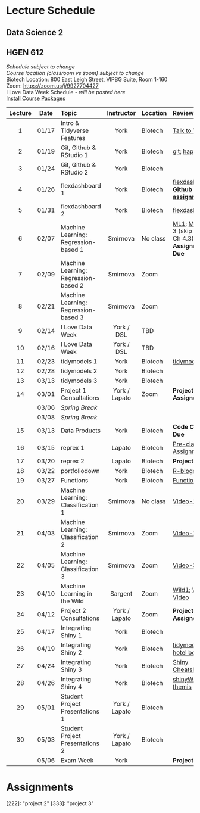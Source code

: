 # Lecture Schedule
## Data Science 2
## HGEN 612
*Schedule subject to change*  
*Course location (classroom vs zoom) subject to change*  
Biotech Location:  800 East Leigh Street, VIPBG Suite, Room 1-160  
Zoom: https://zoom.us/j/9927704427  
I Love Data Week Schedule - *will be posted here*  
[Install Course Packages][25]  


| Lecture | Date  | Topic                                | Instructor      | Location | Review                                        | Slides       | Scripts    |  
| :-----: | :---: | :----------------------------------- | :-------------: | :------- | :-------------------------------------------- | :----------: | :--------: |
| 1       | 01/17 | Intro & Tidyverse Features           | York            | Biotech  | [Talk to Yourself][7]                         |  [1][26], [2][27] | [1][28]|
| 2       | 01/19 | Git, Github & RStudio 1              | York            | Biotech  | [git][1]; [happygit][2]                       |  [1][29]     |            |  
| 3       | 01/24 | Git, Github & RStudio 2              | York            | Biotech  |                                               |              |            |  
| 4       | 01/26 | flexdashboard 1                      | York            | Biotech  | [flexdashboard1][12]; [**Github assignment**][111]   |  [1][33]     | [1][36]    |  
| 5       | 01/31 | flexdashboard 2                      | York            | Biotech  | [flexdashboard2][13]           |              | [1][37]    |  
| 6       | 02/07 | Machine Learning: Regression-based 1 | Smirnova        | No class | [ML1][3]; [ML2][4] (Ch 3 (skip 3.5) & Ch 4.3); **Github Assignment Due** |  [1][38]     |            |  
| 7       | 02/09 | Machine Learning: Regression-based 2 | Smirnova        | Zoom     |                                               |  [1][39]     |            |  
| 8       | 02/21 | Machine Learning: Regression-based 3 | Smirnova        | Zoom     |                                               |              |            |  
| 9       | 02/14 | I Love Data Week                     | York / DSL      | TBD      |                                               |              |            |  
| 10      | 02/16 | I Love Data Week                     | York / DSL      | TBD      |                                               |              |            |  
| 11      | 02/23 | tidymodels 1                         | York            | Biotech  | [tidymodels][15]                              | [1][43]      | [1][44]    | 
| 12      | 02/28 | tidymodels 2                         | York            | Biotech  |                                               |              | [1][45]    |
| 13      | 03/13 | tidymodels 3                         | York            | Biotech  |                                               |              |            |  
| 14      | 03/01 | Project 1 Consultations              | York / Lapato   | Zoom     | **Project 2 Assigned**                        |              |            | 
|         | 03/06 | *Spring Break*                       |                 |          |                                               |              |            |
|         | 03/08 | *Spring Break*                       |                 |          |                                               |              |            |
| 15      | 03/13 | Data Products                        | York            | Biotech  | **Code Check 1 Due**                          |              | [1][47]    |  
| 16      | 03/15 | reprex 1                             | Lapato          | Biotech  | [Pre-class Assignment][17];                   |              |            |  
| 17      | 03/20 | reprex 2                             | Lapato          | Biotech  | **Project 2 Due**                             |              |            |
| 18      | 03/22 | portfoliodown                        | York            | Biotech  | [R-bloggers][48]                              |              | [1][49]    |
| 19      | 03/27 | Functions                            | York            | Biotech  | [Functions][20]                               |              | [1][65]    |
| 20      | 03/29 | Machine Learning: Classification 1   | Smirnova        | No class | [Video-1][67]                                 |  [1][50]     |            |  
| 21      | 04/03 | Machine Learning: Classification 2   | Smirnova        | Zoom     | [Video-2][68]                                 |  [1][51]     |            |  
| 22      | 04/05 | Machine Learning: Classification 3   | Smirnova        | Zoom     | [Video-3][69]                                 |  [1][52]     |            |  
| 23      | 04/10 | Machine Learning in the Wild         | Sargent         | Zoom     | [Wild1][5]; [Wild2][6]; [Video][70]           |  [1][56]     |            |
| 24      | 04/12 | Project 2 Consultations              | York / Lapato   | Zoom     | **Project 3 Assigned**                        |              |            |  
| 25      | 04/17 | Integrating Shiny 1                  | York            | Biotech  |                                               |              | [1][57]    |  
| 26      | 04/19 | Integrating Shiny 2                  | York            | Biotech  | [tidymodels hotel bookings][21]               |              | [1][59], [2][60] |
| 27      | 04/24 | Integrating Shiny 3                  | York            | Biotech  | [Shiny Cheatsheet][22]                        |              | [1][61], [2][62] | 
| 28      | 04/26 | Integrating Shiny 4                  | York            | Biotech  | [shinyWidgets][23]; [themis][24]              |              | [1][63], [2][64] | 
| 29      | 05/01 | Student Project Presentations 1      | York / Lapato   | Biotech  |                                               |              |            |  
| 30      | 05/03 | Student Project Presentations 2      | York / Lapato   | Biotech  |                                               |              |            |       
|         | 05/06 | Exam Week                            | York            |          | **Project 3 Due**                             |              |            |        

[1]: https://osf.io/4a26g "Democratic Science"
[2]: https://happygitwithr.com "happygitwithR"
[3]: https://osf.io/d7we8/ "Pine Beetle Data"
[4]: https://osf.io/nstcw/ "Introduction to Statistical Learning"
[5]: https://osf.io/rmtsx/ "Machine Learning and Science"
[6]: https://osf.io/gpt3h/ "Machine Learning and Aging Research"
[7]: https://rstudio.com/resources/rstudioconf-2020/don-t-repeat-yourself-talk-to-yourself-repeated-reporting-in-the-r-universe/ "DRY"
[8]: https://osf.io/wvfm2 "setup check"
[9]: https://computers.tutsplus.com/tutorials/navigating-the-terminal-a-gentle-introduction--mac-3855 "Navigating the Terminal"
[10]: https://happygitwithr.com/shell.html "The Shell"
[11]: https://jennybc.github.io/purrr-tutorial/ "Jenny Bryan's purrr examples"
[12]: https://blog.rstudio.com/2016/05/17/flexdashboard-easy-interactive-dashboards-for-r/ "Introducing flexdashboard"
[13]: https://rmarkdown.rstudio.com/flexdashboard/ "flexdashboard: Easy interactive dashboards for R"
[14]: https://osf.io/r3pyb/ "Statistical Modeling: The Two Cultures"
[15]: https://www.tidymodels.org/ "tidymodels"
[16]: https://rstudio.com/resources/rstudioglobal-2021/maintaining-the-house-the-tidyverse-built/ "rstudio::conf 2021"
[17]: https://forms.gle/tBtzGuRCu2hx722S6 "pre-class assignment"
[20]: https://r4ds.had.co.nz/functions.html "functions"
[21]: https://www.tidymodels.org/start/case-study/ "tidymodels hotel bookings"
[22]: https://shiny.rstudio.com/images/shiny-cheatsheet.pdf "Shiny Cheatsheet"
[23]: http://shinyapps.dreamrs.fr/shinyWidgets/ "shinyWidgets"
[24]: https://themis.tidymodels.org/index.html "themis recipe steps for unbalanced designs"
[25]: https://github.com/tpyork/hgen-612/blob/main/R/00_install-course-packages.R "install course packages"  
[26]: https://osf.io/q26ut/ "course setup" 
[27]: https://osf.io/ch8ur/ "tidyverse review"
[28]: https://github.com/tpyork/hgen-612/blob/main/R/01_tidyverse-features.R "tidyverse features"
[29]: https://osf.io/3cke6/ "git, Github, RStudio"
[30]: https://osf.io/cfx3n/ "command line survival guide"
[31]: https://github.com/tpyork/hgen-612/blob/main/command-line-resource/command_cheatsheet.txt "command line cheatsheet"
[32]: https://github.com/tpyork/hgen-612/blob/main/command-line-resource/important_commands.txt "important commands"
[33]: https://osf.io/q4s3z/ "flexdashboard primer"
[36]: https://github.com/tpyork/hgen-612/blob/main/R/05_flexdashboard_student.Rmd "flexdashboard 1"
[37]: https://github.com/tpyork/hgen-612/blob/main/R/06_flexdashboard_2_student.Rmd "flexdashboard 2"
[38]: https://osf.io/r2gta/ "machine learning regression 1"
[39]: https://osf.io/ds9y6/ "machine learning regression 2"
[40]: https://drive.google.com/file/d/1xtiuk06eTNQzmiMrCIYqTssP5vWirTEB/view?usp=sharing "ML video 1"
[41]: https://drive.google.com/file/d/1rzkMrntGKYK427OPrX-jPIoMMJHbd_Hg/view?usp=sharing "ML video 2"
[42]: https://drive.google.com/file/d/1iOEbj4wELx9eESs-IsAS18iHfsNG4YYj/view?usp=sharing "ML video 3"
[43]: https://osf.io/2dy38/ "tidymodels primer"
[44]: https://github.com/tpyork/hgen-612/blob/main/R/10_tidymodels_starter-pack.Rmd "tidymodels starter pack.Rmd"
[45]: https://github.com/tpyork/hgen-612/blob/main/R/10_tidymodels_1.R "tidymodels 2"
[47]: https://github.com/tpyork/hgen-612/blob/main/R/12_Machine-Learning-Regression_tidymodels.R "pine beetles recode"
[48]: https://www.r-bloggers.com/2021/12/introducing-portfoliodown-the-data-science-portfolio-website-builder/ "portfoliodown blog"
[49]: https://github.com/tpyork/hgen-612/blob/main/R/19_portfoliodown.R "portfoliodown script"
[50]: https://osf.io/jd4nq/ "ML classification 1"
[51]: https://osf.io/hswq9/ "ML classification 2"
[52]: https://osf.io/9tm4h/ "ML classification 3"
[53]: https://drive.google.com/drive/folders/1qmX6B5mBt93Id0rKjF6YX2h3iyiZMOqh?usp=sharing "ML classification video 1"
[54]: https://drive.google.com/drive/u/1/folders/1Gt3V4hoHG8ytNUHj0Z7zFLo3kH5gNRgV "ML classification video 2"
[55]: https://drive.google.com/drive/u/1/folders/1zC4us0GSc-_PaJvb4wAdEDr0xKDhq1hC "ML classification video 3"
[56]: https://osf.io/8umgk/ "ML in the Wild"
[57]: https://github.com/tpyork/hgen-612/blob/main/R/25_shiny-flexdashboard.R "hotels model code"
[59]: https://github.com/tpyork/hgen-612/blob/main/R/26_shiny_checkpoint-1.Rmd "shiny script 1"
[60]: https://github.com/tpyork/hgen-612/blob/main/R/26_shiny_checkpoint-2.Rmd "shiny script 2"
[61]: https://github.com/tpyork/hgen-612/blob/main/R/26_shiny_checkpoint-3.Rmd "shiny script 3"
[62]: https://github.com/tpyork/hgen-612/blob/main/R/26_shiny_checkpoint-4.Rmd "shiny script 4"
[63]: https://github.com/tpyork/hgen-612/blob/main/R/26_shiny_checkpoint-5.Rmd "shiny script 5"
[64]: https://github.com/tpyork/hgen-612/blob/main/R/26_shiny_checkpoint-6.Rmd "shiny script 6"
[65]: https://github.com/tpyork/hgen-612/blob/main/R/19_functions.R "functions script"
[66]: https://github.com/tpyork/hgen-612/blob/main/R/14_model-estimation.R "model estimation"
[67]: https://drive.google.com/file/d/1D2XrgIj9buX0tT8YzTkBYxY6r4jrQJJw/view?usp=share_link "logistic regression"
[68]: https://drive.google.com/file/d/1d6zyaNgHFiaVSy1r2nsUSljcqPo6bLzC/view?usp=share_link "model validation"
[69]: https://drive.google.com/file/d/1oySqBxt99G17jbTDFhbCRgLWPLvOCyBb/view?usp=share_link "clustering"
[70]: https://drive.google.com/file/d/1ypnJgXwjKvPUMX0lt9WRdI1Ia86-m_yD/view?usp=share_link "Lana Sargent ML Wild lecture"


# Assignments
[111]: https://github.com/tpyork/hgen-612/blob/main/assignments/project-01.md "project 1"
[222]: "project 2"
[333]: "project 3"






